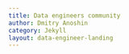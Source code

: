 ```yaml
---
title: Data engineers community
author: Dmitry Anoshin
category: Jekyll
layout: data-engineer-landing
---
```

